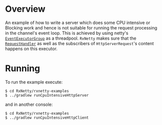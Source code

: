 Overview
========

An example of how to write a server which does some CPU intensive or Blocking work and hence is not suitable for running
the request processing in the channel's event loop.
This is achieved by using netty's [`EventExecutorGroup`](https://github.com/netty/netty/blob/master/common/src/main/java/io/netty/util/concurrent/EventExecutorGroup.java) 
as a threadpool.
`RxNetty` makes sure that the [`RequestHandler`](https://github.com/Netflix/RxNetty/blob/master/rxnetty/src/main/java/io/reactivex/netty/protocol/http/server/RequestHandler.java)
as well as the subscribers of `HttpServerRequest`'s content happens on this executor.

Running
=======

To run the example execute:

```
$ cd RxNetty/rxnetty-examples
$ ../gradlew runCpuIntensiveHttpServer
```

and in another console:

```
$ cd RxNetty/rxnetty-examples
$ ../gradlew runCpuIntensiveHttpClient
```
